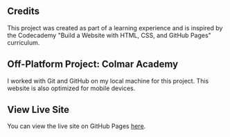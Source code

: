 ## Credits

This project was created as part of a learning experience and is inspired by the Codecademy "Build a Website with HTML, CSS, and GitHub Pages" curriculum.

## Off-Platform Project: Colmar Academy

I worked with Git and GitHub on my local machine for this project. This website is also optimized for mobile devices.

## View Live Site

You can view the live site on GitHub Pages [here](https://marcprojer.github.io/Colmar-Academy/).
